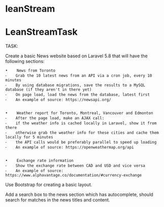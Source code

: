 # leanStream
# LeanStreamTask
TASK:

Create a basic News website based on Laravel 5.8 that will have the following sections:

    •    News from Toronto
    ⁃    Grab the 10 latest news from an API via a cron job, every 10 minutes
    ⁃    By using database migrations, save the results to a MySQL database (if they aren't in there yet)
    ⁃    On page load, load the news from the database, latest first
    ⁃    An example of source: https://newsapi.org/


    •    Weather report for Toronto, Montreal, Vancouver and Edmonton
    ⁃    After the page load, make an AJAX call:
    ⁃    if the weather info is cached locally in Laravel, show it from there
    ⁃    otherwise grab the weather info for these cities and cache them locally for 5 minutes
    ⁃    the API calls would be preferably parallel to speed up loading
    ⁃    An example of source: https://openweathermap.org/api


    •    Exchange rate information
    ⁃    Show the exchange rate between CAD and USD and vice versa
    ⁃    An example of source: https://www.alphavantage.co/documentation/#currency-exchange

Use Bootstrap for creating a basic layout.

Add a search box to the news section which has autocomplete, should search for matches in the news titles and content.
